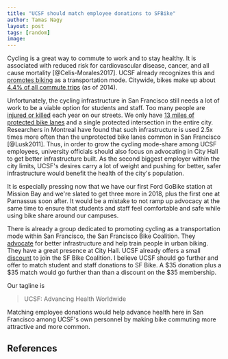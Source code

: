 ```yaml
---
title: "UCSF should match employee donations to SFBike"
author: Tamas Nagy
layout: post
tags: [random]
image:
---
```


Cycling is a great way to commute to work and to stay healthy. It is associated
with reduced risk for cardiovascular disease, cancer, and all cause mortality
[@Celis-Morales2017]. UCSF already recognizes this and [promotes biking](http://campuslifeservices.ucsf.edu/transportation/services/biking) as a
transportation mode. Citywide, bikes make up about [4.4% of all commute trips](https://www.sfmta.com/blog/san-francisco%E2%80%99s-surge-biking-continues) (as
of 2014).

Unfortunately, the cycling infrastructure in San Francisco still needs a lot of
work to be a viable option for students and staff. Too many people are
[injured or killed](http://sfgov.org/scorecards/traffic-fatalities) each year on
our streets. We only have
[13 miles of protected bike lanes](https://www.sfmta.com/blog/san-francisco%E2%80%99s-surge-biking-continues)
and a single protected intersection in the entire city. Researchers in Montreal
have found that such infrastructure is used 2.5x times more often than the
unprotected bike lanes common in San Francisco [@Lusk2011]. Thus, in order to
grow the cycling mode-share among UCSF employees, university officials should also
focus on advocating in City Hall to get better infrastructure built. As the
second biggest employer within the city limits, UCSF's desires carry a lot of
weight and pushing for better, safer infrastructure would benefit the health of
the city's population.

It is especially pressing now that we have our first Ford GoBike station at
Mission Bay and we're slated to get three more in 2018, plus the first one at
Parnassus soon after. It would be a mistake to not ramp up advocacy at the same
time to ensure that students and staff feel comfortable and safe while using bike
share around our campuses.

There is already a group dedicated to promoting cycling as a transportation mode
within San Francisco, the San Francisco Bike Coalition. They
[advocate](http://www.sfbike.org/our-work/) for better infrastructure and help
train people in urban biking. They have a great presence at City Hall. UCSF
already offers a small
[discount](http://campuslifeservices.ucsf.edu/transportation/services/biking) to
join the SF Bike Coalition. I believe UCSF should go further and offer to match
student and staff donations to SF Bike. A $35 donation plus a $35 match would go
further than than a discount on the $35 membership.

Our tagline is

> UCSF: Advancing Health Worldwide

Matching employee donations would help advance health here in San Francisco among
UCSF's own personnel by making bike commuting more attractive and more common.

## References

